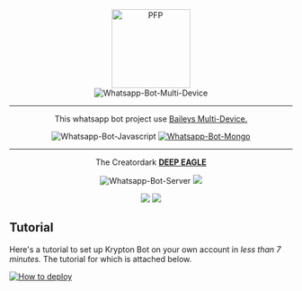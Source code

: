 <div align="center">
  
  <img src="https://i.ibb.co/pn6WnqM/Picsart-23-09-02-18-11-08-323.jpg" width="140" height="140" border="0" alt="PFP">

</div>

<div align="center">

  <img title="Whatsapp-Bot-Multi-Device" src="https://img.shields.io/badge/Whatsapp%20Bot%20Multi%20Device-green?colorA=%23ff000&colorB=%23017e40&style=for-the-badge">

</div>


---

<p align="center"> This whatsapp bot project use
  <a href="https://github.com/adiwajshing/Baileys">Baileys Multi-Device.</a>
</p>

<p align="center">
  <img title="Whatsapp-Bot-Javascript" src="https://img.shields.io/badge/Javascript-363303?style=for-the-badge&logo=javascript&logoColor=c6c631"></img>
<a href="www.mongodb.com"> <img title="Whatsapp-Bot-Mongo" src="https://img.shields.io/badge/mongoDB-033604?style=for-the-badge&logo=mongodb&logoColor=47A248"></img> </a>
</p>

---

<p align="center">
  The Creatordark <a href="https://github.com/Deep-Eagle"><b> DEEP EAGLE </b></a>
</p>

<p align="center">
<img title="Whatsapp-Bot-Server" src="https://img.shields.io/badge/self hosting-3d1513?style=for-the-badge&logo=serverless&logoColor=FD5750"></img>
  <a href="https://railway.app/new/template"><img src="https://img.shields.io/badge/railway-3e164f?style=for-the-badge&logo=railway&logoColor=0B0D0E"></a>
</p>
<p align="center">
  <a href="https://heroku.com/deploy?template=[https://github.com/Deep-Eagle/DARK-ALFHA_V2]https://github.com/Deep-Eagle/DARK-ALFHA_V2/tree/main"><img src="https://img.shields.io/badge/heroku-9d7acc?style=for-the-badge&logo=heroku&logoColor=430098"></a>
  <a href="https://repl.it/github/Deep-Eagle/DARK-ALFHA_V2"><img src="https://img.shields.io/badge/replit-253c99?style=for-the-badge&logo=replit&logoColor=F26207"></a>
</p>

## Tutorial

Here's a tutorial to set up Krypton Bot on your own account in *less than 7 minutes.* The tutorial for which is attached below.

[![How to deploy](https://img.shields.io/badge/How%20To-Deploy-red.svg?logo=Youtube)](######)
